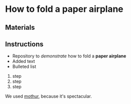 # How to fold a paper airplane

## Materials

## Instructions

* Repository to *demonstrate* how to fold a **paper airplane**
* Added text
* Bulleted list

1. step
2. step
3. step

We used [mothur](http://mothur.org), because it's spectacular.
